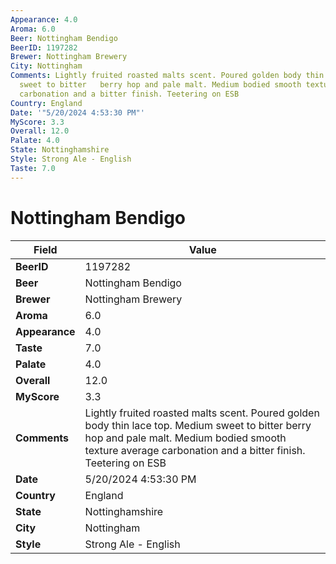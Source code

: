 ```yaml
---
Appearance: 4.0
Aroma: 6.0
Beer: Nottingham Bendigo
BeerID: 1197282
Brewer: Nottingham Brewery
City: Nottingham
Comments: Lightly fruited roasted malts scent. Poured golden body thin lace top. Medium
  sweet to bitter   berry hop and pale malt. Medium bodied smooth texture average
  carbonation and a bitter finish. Teetering on ESB
Country: England
Date: '"5/20/2024 4:53:30 PM"'
MyScore: 3.3
Overall: 12.0
Palate: 4.0
State: Nottinghamshire
Style: Strong Ale - English
Taste: 7.0
---
```


# Nottingham Bendigo

| Field         | Value |
|---------------|-------|
| **BeerID** | 1197282 |
| **Beer** | Nottingham Bendigo |
| **Brewer** | Nottingham Brewery |
| **Aroma** | 6.0 |
| **Appearance** | 4.0 |
| **Taste** | 7.0 |
| **Palate** | 4.0 |
| **Overall** | 12.0 |
| **MyScore** | 3.3 |
| **Comments** | Lightly fruited roasted malts scent. Poured golden body thin lace top. Medium sweet to bitter   berry hop and pale malt. Medium bodied smooth texture average carbonation and a bitter finish. Teetering on ESB |
| **Date** | 5/20/2024 4:53:30 PM |
| **Country** | England |
| **State** | Nottinghamshire |
| **City** | Nottingham |
| **Style** | Strong Ale - English |
